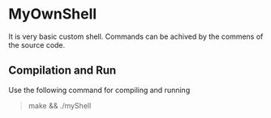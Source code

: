 # MyOwnShell

It is very basic custom shell. Commands can be achived by the commens of the source code.

## Compilation and Run

Use the following command for compiling and running

> make && ./myShell
